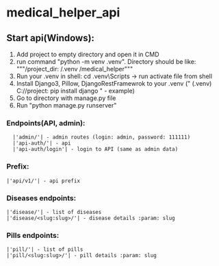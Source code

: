 # medical_helper_api
## Start api(Windows):
1. Add project to empty directory and open it in CMD
2. run command "python -m venv .venv". Directory should be like:
"""/project_dir:
      /.venv
      /medical_helper"""
3. Run your .venv in shell: cd .venv\Scripts -> run activate file from shell
4. Install Django3, Pillow, DjangoRestFramewrok to your .venv (" (.venv) C://project: pip install django " - example)
5. Go to directory with manage.py file
6. Run "python manage.py runserver"

### Endpoints(API, admin):
      |'admin/'| - admin routes (login: admin, password: 111111)
      |'api-auth/'| - api
      |'api-auth/login'| - login to API (same as admin data)
  ### Prefix:
    |'api/v1/'| - api prefix
  ### Diseases endpoints:
    |'disease/'| - list of diseases
    |'disease/<slug:slug>/'| - disease details :param: slug
  ### Pills endpoints:
    |'pill/'| - list of pills
    |'pill/<slug:slug>/'| - pill details :param: slug
    

